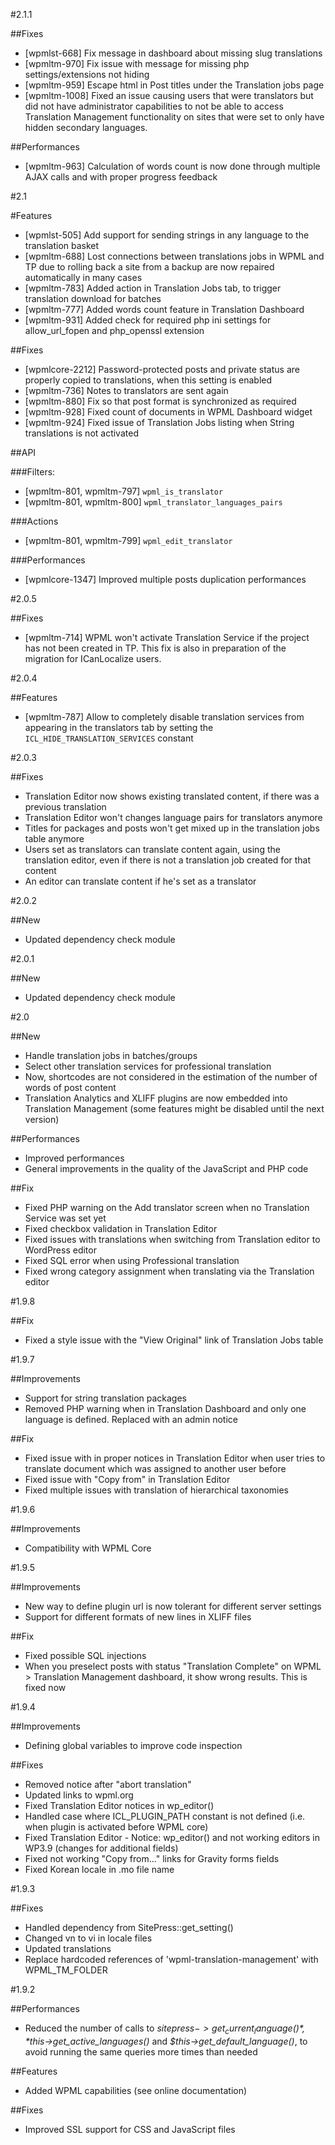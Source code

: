 #2.1.1

##Fixes
* [wpmlst-668] Fix message in dashboard about missing slug translations
* [wpmltm-970] Fix issue with message for missing php settings/extensions not hiding
* [wpmltm-959] Escape html in Post titles under the Translation jobs page
* [wpmltm-1008] Fixed an issue causing users that were translators but did not have administrator capabilities to not be able to access Translation Management functionality on sites that were set to only have hidden secondary languages.

##Performances
* [wpmltm-963] Calculation of words count is now done through multiple AJAX calls and with proper progress feedback

#2.1

#Features
* [wpmlst-505] Add support for sending strings in any language to the translation basket
* [wpmltm-688] Lost connections between translations jobs in WPML and TP due to rolling back a site from a backup are now repaired automatically in many cases
* [wpmltm-783] Added action in Translation Jobs tab, to trigger translation download for batches
* [wpmltm-777] Added words count feature in Translation Dashboard
* [wpmltm-931] Added check for required php ini settings for allow_url_fopen and php_openssl extension

##Fixes
* [wpmlcore-2212] Password-protected posts and private status are properly copied to translations, when this setting is enabled
* [wpmltm-736] Notes to translators are sent again
* [wpmltm-880] Fix so that post format is synchronized as required
* [wpmltm-928] Fixed count of documents in WPML Dashboard widget
* [wpmltm-924] Fixed issue of Translation Jobs listing when String translations is not activated

##API

###Filters:
* [wpmltm-801, wpmltm-797] `wpml_is_translator`
* [wpmltm-801, wpmltm-800] `wpml_translator_languages_pairs`

###Actions
* [wpmltm-801, wpmltm-799] `wpml_edit_translator`

###Performances
* [wpmlcore-1347] Improved multiple posts duplication performances

#2.0.5

##Fixes
* [wpmltm-714] WPML won't activate Translation Service if the project has not been created in TP. This fix is also in preparation of the migration for ICanLocalize users.

#2.0.4

##Features
* [wpmltm-787] Allow to completely disable translation services from appearing in the translators tab by setting the `ICL_HIDE_TRANSLATION_SERVICES` constant

#2.0.3

##Fixes
* Translation Editor now shows existing translated content, if there was a previous translation
* Translation Editor won't changes language pairs for translators anymore
* Titles for packages and posts won't get mixed up in the translation jobs table anymore
* Users set as translators can translate content again, using the translation editor, even if there is not a translation job created for that content
* An editor can translate content if he's set as a translator

#2.0.2

##New
* Updated dependency check module

#2.0.1

##New
* Updated dependency check module

#2.0

##New
* Handle translation jobs in batches/groups
* Select other translation services for professional translation
* Now, shortcodes are not considered in the estimation of the number of words of post content 
* Translation Analytics and XLIFF plugins are now embedded into Translation Management (some features might be disabled until the next version)

##Performances
* Improved performances
* General improvements in the quality of the JavaScript and PHP code

##Fix
* Fixed PHP warning on the Add translator screen when no Translation Service was set yet
* Fixed checkbox validation in Translation Editor
* Fixed issues with translations when switching from Translation editor to WordPress editor
* Fixed SQL error when using Professional translation
* Fixed wrong category assignment when translating via the Translation editor

#1.9.8

##Fix
* Fixed a style issue with the "View Original" link of Translation Jobs table

#1.9.7

##Improvements
* Support for string translation packages 
* Removed PHP warning when in Translation Dashboard and only one language is defined. Replaced with an admin notice

##Fix
* Fixed issue with in proper notices in Translation Editor when user tries to translate document which was assigned to another user before
* Fixed issue with "Copy from" in Translation Editor 
* Fixed multiple issues with translation of hierarchical taxonomies

#1.9.6

##Improvements
* Compatibility with WPML Core

#1.9.5

##Improvements
* New way to define plugin url is now tolerant for different server settings
* Support for different formats of new lines in XLIFF files

##Fix
* Fixed possible SQL injections
* When you preselect posts with status "Translation Complete" on WPML > Translation Management dashboard, it show wrong results. This is fixed now

#1.9.4

##Improvements
* Defining global variables to improve code inspection

##Fixes
* Removed notice after "abort translation"
* Updated links to wpml.org
* Fixed Translation Editor notices in wp_editor()
* Handled case where ICL_PLUGIN_PATH constant is not defined (i.e. when plugin is activated before WPML core)
* Fixed Translation Editor - Notice: wp_editor() and not working editors in WP3.9 (changes for additional fields)
* Fixed not working "Copy from..." links for Gravity forms fields
* Fixed Korean locale in .mo file name

#1.9.3

##Fixes
* Handled dependency from SitePress::get_setting()
* Changed vn to vi in locale files
* Updated translations
* Replace hardcoded references of 'wpml-translation-management' with WPML_TM_FOLDER

#1.9.2

##Performances
* Reduced the number of calls to *$sitepress->get_current_language()*, *$this->get_active_languages()* and *$this->get_default_language()*, to avoid running the same queries more times than needed

##Features
* Added WPML capabilities (see online documentation)

##Fixes
* Improved SSL support for CSS and JavaScript files
